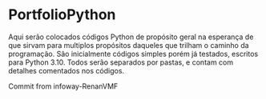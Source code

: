 # PortfolioPython

Aqui serão colocados códigos Python de propósito geral na esperança de que sirvam
para multiplos propósitos daqueles que trilham o caminho da programação.
São inicialmente códigos simples porém já testados, escritos para Python 3.10.
Todos serão separados por pastas, e contam com detalhes comentados nos códigos.

Commit from infoway-RenanVMF
